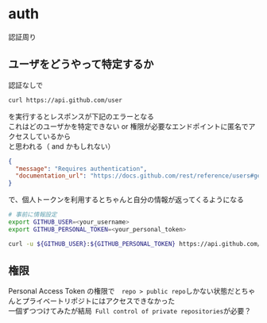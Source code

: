 # auth

認証周り

## ユーザをどうやって特定するか

認証なしで

```bash
curl https://api.github.com/user
```

を実行するとレスポンスが下記のエラーとなる  
これはどのユーザかを特定できない or 権限が必要なエンドポイントに匿名でアクセスしているから  
と思われる（ and かもしれない）

```json
{
  "message": "Requires authentication",
  "documentation_url": "https://docs.github.com/rest/reference/users#get-the-authenticated-user"
}
```

で、個人トークンを利用するとちゃんと自分の情報が返ってくるようになる

```bash
# 事前に情報設定
export GITHUB_USER=<your_username>
export GITHUB_PERSONAL_TOKEN=<your_personal_token>

curl -u ${GITHUB_USER}:${GITHUB_PERSONAL_TOKEN} https://api.github.com/user
```

## 権限

Personal Access Token の権限で　`repo > public repo`しかない状態だとちゃんとプライベートリポジトにはアクセスできなかった  
一個ずつつけてみたが結局` Full control of private repositories`が必要？
